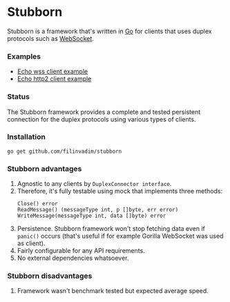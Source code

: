 # Stubborn 

Stubborn  is a framework that's written in [Go](http://golang.org/) for 
clients that uses duplex protocols such as 
[WebSocket](http://www.rfc-editor.org/rfc/rfc6455.txt).

### Examples

* [Echo wss client example](https://github.com/filinvadim/stubborn/tree/master/example/wss/main.go)
* [Echo http2 client example](https://github.com/filinvadim/stubborn/tree/master/example/http2/main.go)

### Status

The Stubborn framework provides a complete and tested persistent connection for 
the duplex protocols using various types of clients. 

### Installation

    go get github.com/filinvadim/stubborn

### Stubborn advantages

1. Agnostic to any clients by ```DuplexConnector interface```.
2. Therefore, it's fully testable using mock that implements three methods:
   ```
   Close() error
   ReadMessage() (messageType int, p []byte, err error)
   WriteMessage(messageType int, data []byte) error
   ```
3. Persistence. Stubborn framework won't stop fetching data even if `panic()` occurs
   (that's useful if for example Gorilla WebSocket was used as client).
4. Fairly configurable for any API requirements.
5. No external dependencies whatsoever.

### Stubborn disadvantages

1. Framework wasn't benchmark tested but expected average speed.